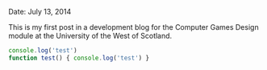 Date: July 13, 2014

This is my first post in a development blog for the Computer Games Design module at the University of the West of Scotland.

```javascript
console.log('test')
function test() { console.log('test') }
```
